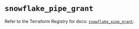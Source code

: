 # `snowflake_pipe_grant`

Refer to the Terraform Registry for docs: [`snowflake_pipe_grant`](https://registry.terraform.io/providers/snowflake-labs/snowflake/0.83.1/docs/resources/pipe_grant).

